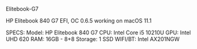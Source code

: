 Elitebook-G7

HP Elitebook 840 G7 EFI, OC 0.6.5 working on macOS 11.1

SPECS:
Model: HP Elitebook 840 G7
CPU: Intel Core i5 10210U
GPU: Intel UHD 620
RAM: 16GB - 8+8
Storage: 1 SSD
WIFI/BT: Intel AX201NGW
